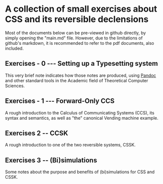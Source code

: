 # A collection of small exercises about CSS and its reversible declensions  

Most of the documents below can be pre-viewed in github directly, by simply opening the "main.md" file.
However, due to the limitations of github's markdown, it is recommended to refer to the pdf documents, also included.

## Exercises - 0 --- Setting up a Typesetting system

This very brief note indicates how those notes are produced, using [Pandoc](https://pandoc.org/installing.html) and other standard tools in the Academic field of Theoretical Computer Sciences.

## Exercises - 1 --- Forward-Only CCS

A rough introduction to the Calculus of Communicating Systems (CCS), its syntax and semantics, as well as "the" canonical Vending machine example.

## Exercises 2 -- CCSK

A rough introduction to one of the two reversible systems, CSSK.

## Exercises 3 -- (Bi)simulations

Some notes about the purpose and benefits of (bi)simulations for CSS and CSSK.

